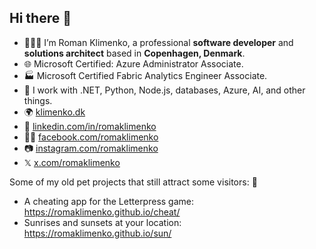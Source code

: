 ## Hi there 👋

- 👨🏻‍💻 I’m Roman Klimenko, a professional **software developer** and **solutions architect** based in **Copenhagen, Denmark**.
- 🌐 Microsoft Certified: Azure Administrator Associate.
- 🏭 Microsoft Certified Fabric Analytics Engineer Associate.
- 🌱 I work with .NET, Python, Node.js, databases, Azure, AI, and other things.
- 🌍 [klimenko.dk](https://klimenko.dk/)
- 💼 [linkedin.com/in/romaklimenko](https://linkedin.com/in/romaklimenko)
- 👨🏻 [facebook.com/romaklimenko](https://www.facebook.com/romaklimenko)
- 📷 [instagram.com/romaklimenko](https://instagram.com/romaklimenko)
- 𝕏 [x.com/romaklimenko](https://x.com/romaklimenko)

Some of my old pet projects that still attract some visitors: 🐇
- A cheating app for the Letterpress game: https://romaklimenko.github.io/cheat/
- Sunrises and sunsets at your location: https://romaklimenko.github.io/sun/
